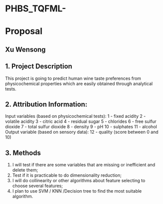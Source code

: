 # PHBS_TQFML-
# Proposal
## Xu Wensong
## 1.	Project Description
This project is going to predict human wine taste preferences from physicochemical properties which are easily obtained through analytical tests.

## 2.	Attribution Information:
Input variables (based on physicochemical tests): 
1 - fixed acidity 
2 - volatile acidity 
3 - citric acid 
4 - residual sugar 
5 - chlorides 
6 - free sulfur dioxide 
7 - total sulfur dioxide 
8 - density 
9 - pH 
10 - sulphates 
11 - alcohol 
Output variable (based on sensory data): 
12 - quality (score between 0 and 10)

## 3.	Methods
1)	I will test if there are some variables that are missing or inefficient and delete them;
2)	Test if it is practicable to do dimensionality reduction;
3)	I will do collinearity or other algorithms about feature selecting to choose several features;
4)	I plan to use SVM / KNN /Decision tree to find the most suitable algorithm.

